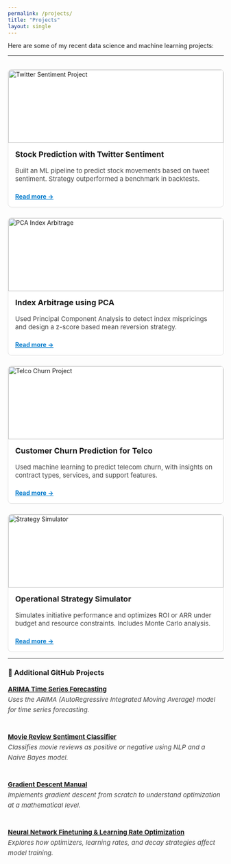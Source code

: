 ```yaml
---
permalink: /projects/
title: "Projects"
layout: single
---
```



Here are some of my recent data science and machine learning projects:

---

<style>
.project-grid {
  display: grid;
  grid-template-columns: repeat(auto-fit, minmax(280px, 1fr));
  gap: 1.5rem;
  margin-top: 2rem;
}

.project-card {
  border: 1px solid #ddd;
  border-radius: 8px;
  overflow: hidden;
  background: #fff;
  transition: box-shadow 0.2s ease-in-out;
}

.project-card:hover {
  box-shadow: 0 2px 12px rgba(0, 0, 0, 0.1);
}

.project-card img {
  width: 100%;
  height: 170px;
  object-fit: cover;
}

.project-card-content {
  padding: 1rem;
}

.project-card h3 {
  margin-top: 0;
  font-size: 18px;
}

.project-card p {
  font-size: 15px;
  color: #444;
}

.project-card a {
  display: inline-block;
  margin-top: 0.5rem;
  font-weight: bold;
  color: #007acc;
}
</style>

<div style="max-width: 1500px; margin: 0 auto;">
  <div class="project-grid">
    <div class="project-card">
      <img src="{{ '/assets/images/nlp.jpg' | relative_url }}" alt="Twitter Sentiment Project">
      <div class="project-card-content">
        <h3>Stock Prediction with Twitter Sentiment</h3>
        <p>Built an ML pipeline to predict stock movements based on tweet sentiment. Strategy outperformed a benchmark in backtests.</p>
        <a href="./project-twitter-sentiment">Read more →</a>
      </div>
    </div>

  <div class="project-card">
      <img src="{{ '/assets/images/pca_header.webp' | relative_url }}" alt="PCA Index Arbitrage">
      <div class="project-card-content">
        <h3>Index Arbitrage using PCA</h3>
        <p>Used Principal Component Analysis to detect index mispricings and design a z-score based mean reversion strategy.</p>
        <a href="./project-pca-strategy">Read more →</a>
      </div>
    </div>

  <div class="project-card">
    <img src="{{ '/assets/images/telco_header.png' | relative_url }}" alt="Telco Churn Project">
    <div class="project-card-content">
      <h3>Customer Churn Prediction for Telco</h3>
      <p>Used machine learning to predict telecom churn, with insights on contract types, services, and support features.</p>
      <a href="./project-telco-churn">Read more →</a>
    </div>
  </div>

  <div class="project-card">
      <img src="{{ '/assets/images/simulator_header.png' | relative_url }}" alt="Strategy Simulator">
      <div class="project-card-content">
        <h3>Operational Strategy Simulator</h3>
        <p>Simulates initiative performance and optimizes ROI or ARR under budget and resource constraints. Includes Monte Carlo analysis.</p>
        <a href="./project-strategy-simulator">Read more →</a>
      </div>
    </div>

  <!-- Add more cards here -->
</div>

---

### 🔗 Additional GitHub Projects

<div style="font-size: 15px; line-height: 1.6; color: #444;">

<strong><a href="https://github.com/Ilse-hutten/arima-times-series" target="_blank">ARIMA Time Series Forecasting</a></strong><br>
<em>Uses the ARIMA (AutoRegressive Integrated Moving Average) model for time series forecasting.</em><br><br>

<strong><a href="https://github.com/Ilse-hutten/movie-reviews-classifier" target="_blank">Movie Review Sentiment Classifier</a></strong><br>
<em>Classifies movie reviews as positive or negative using NLP and a Naive Bayes model.</em><br><br>

<strong><a href="https://github.com/Ilse-hutten/gradient-descent-manual" target="_blank">Gradient Descent Manual</a></strong><br>
<em>Implements gradient descent from scratch to understand optimization at a mathematical level.</em><br><br>

<strong><a href="https://github.com/Ilse-hutten/neural-network-finetuning" target="_blank">Neural Network Finetuning & Learning Rate Optimization</a></strong><br>
<em>Explores how optimizers, learning rates, and decay strategies affect model training.</em>

</div>
